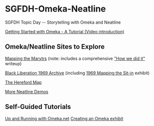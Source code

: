 # SGFDH-Omeka-Neatline
SGFDH Topic Day -- Storytelling with Omeka and Neatline


[Getting Started with Omeka - A Tutorial (Video introduction)](https://www.youtube.com/watch?v=FncO08PeK9o)

## Omeka/Neatline Sites to Explore

[Mapping the Marytrs](http://www.mappingthemartyrs.org/neatline/show/map) (note: includes a comprehensive ["How we did it"](http://www.mappingthemartyrs.org/how) writeup)

[Black Liberation 1969 Archive](http://blacklib1969.swarthmore.edu/) (including [1969 Mapping the Sit-in](http://blacklib1969.swarthmore.edu/neatline/show/sit-in-map) exhibit)

[The Hereford Map](historiacartarum.org/john-mandeville-and-the-hereford-map-2/what-are-you/)

[More Neatline Demos](http://neatline.org/demos/)

## Self-Guided Tutorials

[Up and Running with Omeka.net](https://programminghistorian.org/en/lessons/up-and-running-with-omeka)
[Creating an Omeka exhibit](https://programminghistorian.org/en/lessons/creating-an-omeka-exhibit)
